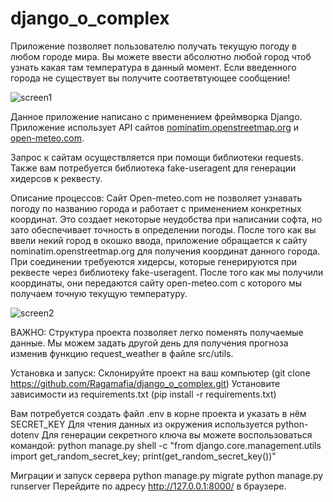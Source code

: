# django_o_complex

Приложение позволяет пользователю получать текущую погоду в любом городе мира.
Вы можете ввести абсолютно любой город чтоб узнать какая там температура в данный момент.
Если введенного города не существует вы получите соответвтующее сообщение!

![screen1](https://github.com/user-attachments/assets/391cab74-fd15-45c2-a128-cc431203c2ab)

Данное приложение написано с применением фреймворка Django.
Приложение использует API сайтов [nominatim.openstreetmap.org]() и [open-meteo.com](). 

Запрос к сайтам осуществляется при помощи библиотеки requests.
Также вам потребуется библиотека fake-useragent для генерации хидерсов к реквесту.

Описание процессов: 
Сайт Open-meteo.com не позволяет узнавать погоду по названию города и работает с применением конкретных координат. Это создает некоторые неудобства при написании софта, но зато обеспечивает точность в определении погоды. 
После того как вы ввели некий город в окошко ввода, приложение обращается к сайту nominatim.openstreetmap.org для получения координат данного города. 
При соединении требуеются хидерсы, которые генерируются при реквесте через библиотеку fake-useragent.
После того как мы получили координаты, они передаются сайту open-meteo.com с которого мы получаем точную текущую температуру.

![screen2](https://github.com/user-attachments/assets/4fc4b111-e0ff-4269-bc8d-7c61fbe35381)

ВАЖНО: Структура проекта позволяет легко поменять получаемые данные. Мы можем задать другой день для получения прогноза изменив функцию request_weather в файле src/utils.


Установка и запуск:
Склонируйте проект на ваш компьютер (git clone https://github.com/Ragamafia/django_o_complex.git)
Установите зависимости из requirements.txt (pip install -r requirements.txt)

Вам потребуется создать файл .env в корне проекта и указать в нём SECRET_KEY 
Для чтения данных из окружения используется python-dotenv
Для генерации секретного ключа вы можете воспользоваться командой:
python manage.py shell -c "from django.core.management.utils import get_random_secret_key; print(get_random_secret_key())"

Миграции и запуск сервера
python manage.py migrate
python manage.py runserver
Перейдите по адресу http://127.0.0.1:8000/ в браузере.

